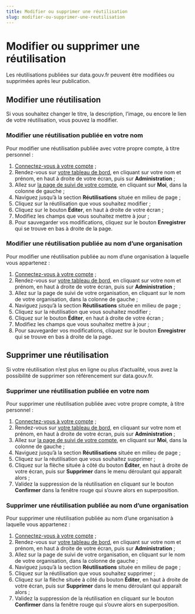 ```yaml
---
title: Modifier ou supprimer une réutilisation
slug: modifier-ou-supprimer-une-reutilisation
---
```


# Modifier ou supprimer une réutilisation

Les réutilisations publiées sur data.gouv.fr peuvent être modifiées ou supprimées après leur publication.

## Modifier une réutilisation

Si vous souhaitez changer le titre, la description, l’image, ou encore le lien de votre réutilisation, vous pouvez la modifier.

### Modifier une réutilisation publiée en votre nom

Pour modifier une réutilisation publiée avec votre propre compte, à titre personnel :

1. [Connectez-vous à votre compte](https://www.data.gouv.fr/fr/login) ;
2. Rendez-vous sur [votre tableau de bord](https://www.data.gouv.fr/fr/admin/), en cliquant sur votre nom et prénom, en haut à droite de votre écran, puis sur **Administration** ;
3. Allez sur [la page de suivi de votre compte](https://www.data.gouv.fr/fr/admin/me/edit), en cliquant sur **Moi**, dans la colonne de gauche ;
4. Naviguez jusqu’à la section **Réutilisations** située en milieu de page ;
5. Cliquez sur la réutilisation que vous souhaitez modifier ;
6. Cliquez sur le bouton **Éditer**, en haut à droite de votre écran ;
7. Modifiez les champs que vous souhaitez mettre à jour ;
8. Pour sauvegarder vos modifications, cliquez sur le bouton **Enregistrer** qui se trouve en bas à droite de la page.

### Modifier une réutilisation publiée au nom d’une organisation

Pour modifier une réutilisation publiée au nom d’une organisation à laquelle vous appartenez :

1. [Connectez-vous à votre compte](https://www.data.gouv.fr/fr/login) ;
2. Rendez-vous sur [votre tableau de bord](https://www.data.gouv.fr/fr/admin/), en cliquant sur votre nom et prénom, en haut à droite de votre écran, puis sur **Administration** ;
3. Allez sur la page de suivi de votre organisation, en cliquant sur le nom de votre organisation, dans la colonne de gauche ;
4. Naviguez jusqu’à la section **Réutilisations** située en milieu de page ;
5. Cliquez sur la réutilisation que vous souhaitez modifier ;
6. Cliquez sur le bouton **Éditer**, en haut à droite de votre écran ;
7. Modifiez les champs que vous souhaitez mettre à jour ;
8. Pour sauvegarder vos modifications, cliquez sur le bouton **Enregistrer** qui se trouve en bas à droite de la page.

## Supprimer une réutilisation

Si votre réutilisation n’est plus en ligne ou plus d’actualité, vous avez la possibilité de supprimer son référencement sur data.gouv.fr.

### Supprimer une réutilisation publiée en votre nom

Pour supprimer une réutilisation publiée avec votre propre compte, à titre personnel :

1. [Connectez-vous à votre compte](https://www.data.gouv.fr/fr/login) ;
2. Rendez-vous sur [votre tableau de bord](https://www.data.gouv.fr/fr/admin/), en cliquant sur votre nom et prénom, en haut à droite de votre écran, puis sur **Administration** ;
3. Allez sur [la page de suivi de votre compte](https://www.data.gouv.fr/fr/admin/me/edit), en cliquant sur **Moi**, dans la colonne de gauche ;
4. Naviguez jusqu’à la section **Réutilisations** située en milieu de page ;
5. Cliquez sur la réutilisation que vous souhaitez supprimer ;
6. Cliquez sur la flèche située à côté du bouton **Éditer**, en haut à droite de votre écran, puis sur **Supprimer** dans le menu déroulant qui apparaît alors ;
7. Validez la suppression de la réutilisation en cliquant sur le bouton **Confirmer** dans la fenêtre rouge qui s’ouvre alors en superposition.

### Supprimer une réutilisation publiée au nom d’une organisation

Pour supprimer une réutilisation publiée au nom d’une organisation à laquelle vous appartenez :

1. [Connectez-vous à votre compte](https://www.data.gouv.fr/fr/login) ;
2. Rendez-vous sur [votre tableau de bord](https://www.data.gouv.fr/fr/admin/), en cliquant sur votre nom et prénom, en haut à droite de votre écran, puis sur **Administration** ;
3. Allez sur la page de suivi de votre organisation, en cliquant sur le nom de votre organisation, dans la colonne de gauche ;
4. Naviguez jusqu’à la section **Réutilisations** située en milieu de page ;
5. Cliquez sur la réutilisation que vous souhaitez supprimer ;
6. Cliquez sur la flèche située à côté du bouton **Éditer**, en haut à droite de votre écran, puis sur **Supprimer** dans le menu déroulant qui apparaît alors ;
7. Validez la suppression de la réutilisation en cliquant sur le bouton **Confirmer** dans la fenêtre rouge qui s’ouvre alors en superposition.
